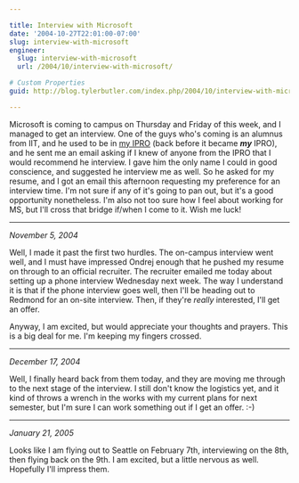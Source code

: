 ```yaml
---

title: Interview with Microsoft
date: '2004-10-27T22:01:00-07:00'
slug: interview-with-microsoft
engineer:
  slug: interview-with-microsoft
  url: /2004/10/interview-with-microsoft/

# Custom Properties
guid: http://blog.tylerbutler.com/index.php/2004/10/interview-with-microsoft/

---
```


Microsoft is coming to campus on Thursday and Friday of this week, and I
managed to get an interview. One of the guys who's coming is an alumnus from
IIT, and he used to be in [my IPRO][1] (back before it became **_my_** IPRO),
and he sent me an email asking if I knew of anyone from the IPRO that I would
recommend he interview. I gave him the only name I could in good conscience,
and suggested he interview me as well. So he asked for my resume, and I got an
email this afternoon requesting my preference for an interview time. I'm not
sure if any of it's going to pan out, but it's a good opportunity nonetheless.
I'm also not too sure how I feel about working for MS, but I'll cross that
bridge if/when I come to it. Wish me luck!

* * *

_November 5, 2004_

Well, I made it past the first two hurdles. The on-campus interview went well,
and I must have impressed Ondrej enough that he pushed my resume on through to
an official recruiter. The recruiter emailed me today about setting up a phone
interview Wednesday next week. The way I understand it is that if the phone
interview goes well, then I'll be heading out to Redmond for an on-site
interview. Then, if they're _really_ interested, I'll get an offer.

  
Anyway, I am excited, but would appreciate your thoughts and prayers. This is
a big deal for me. I'm keeping my fingers crossed.

* * *

_December 17, 2004_

Well, I finally heard back from them today, and they are moving me through to
the next stage of the interview. I still don't know the logistics yet, and it
kind of throws a wrench in the works with my current plans for next semester,
but I'm sure I can work something out if I get an offer. :-)

* * *

_January 21, 2005_

Looks like I am flying out to Seattle on February 7th, interviewing on the
8th, then flying back on the 9th. I am excited, but a little nervous as well.
Hopefully I'll impress them.

   [1]: http://www.hawktour.net/


